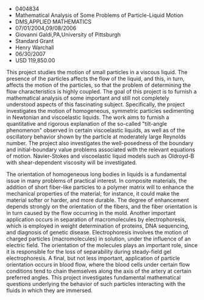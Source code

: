 
* 0404834
* Mathematical Analysis of Some Problems of Particle-Liquid Motion
* DMS,APPLIED MATHEMATICS
* 07/01/2004,09/08/2006
* Giovanni Galdi,PA,University of Pittsburgh
* Standard Grant
* Henry Warchall
* 06/30/2007
* USD 119,850.00

This project studies the motion of small particles in a viscous liquid. The
presence of the particles affects the flow of the liquid, and this, in turn,
affects the motion of the particles, so that the problem of determining the flow
characteristics is highly coupled. The goal of this project is to furnish a
mathematical analysis of some important and still not completely understood
aspects of this fascinating subject. Specifically, the project investigates the
motion of homogeneous, symmetric particles sedimenting in Newtonian and
viscoelastic liquids. The work aims to furnish a quantitative and rigorous
explanation of the so-called "tilt-angle phenomenon" observed in certain
viscoelastic liquids, as well as of the oscillatory behavior shown by the
particle at moderately large Reynolds number. The project also investigates the
well-posedness of the boundary and initial-boundary value problems associated
with the relevant equations of motion. Navier-Stokes and viscoelastic liquid
models such as Oldroyd-B with shear-dependent viscosity will be investigated.

The orientation of homogeneous long bodies in liquids is a fundamental issue in
many problems of practical interest. In composite materials, the addition of
short fiber-like particles to a polymer matrix will to enhance the mechanical
properties of the material; for instance, it could make the material softer or
harder, and more durable. The degree of enhancement depends strongly on the
orientation of the fibers, and the fiber orientation is in turn caused by the
flow occurring in the mold. Another important application occurs in separation
of macromolecules by electrophoresis, which is employed in weight determination
of proteins, DNA sequencing, and diagnosis of genetic disease. Electrophoresis
involves the motion of charged particles (macromolecules) in solution, under the
influence of an electric field. The orientation of the molecules plays an
important role, since it is responsible for the loss of separability during
steady-field gel electrophoresis. A final, but not less important, application
of particle orientation occurs in blood flow, where the blood cells under
certain flow conditions tend to chain themselves along the axis of the artery at
certain preferred angles. This project investigates fundamental mathematical
questions underlying the behavior of such particles interacting with the fluids
in which they are immersed.
